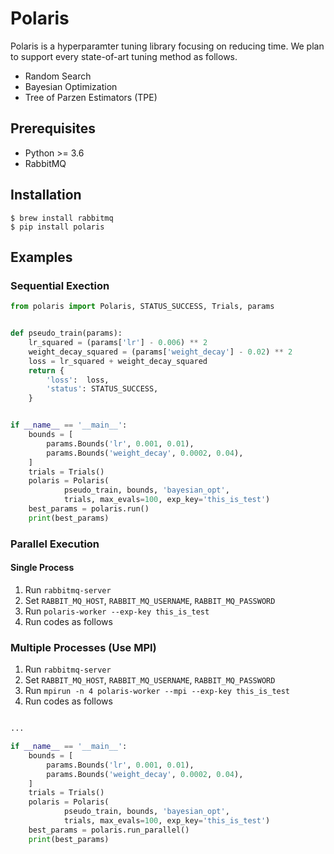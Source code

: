 # Polaris

Polaris is a hyperparamter tuning library focusing on reducing time.
We plan to support every state-of-art tuning method as follows.

-  Random Search
-  Bayesian Optimization
-  Tree of Parzen Estimators (TPE)

## Prerequisites
- Python >= 3.6
- RabbitMQ

## Installation

```shell
$ brew install rabbitmq
$ pip install polaris
```

## Examples

### Sequential Exection

```python
from polaris import Polaris, STATUS_SUCCESS, Trials, params


def pseudo_train(params):
    lr_squared = (params['lr'] - 0.006) ** 2
    weight_decay_squared = (params['weight_decay'] - 0.02) ** 2
    loss = lr_squared + weight_decay_squared
    return {
        'loss':  loss,
        'status': STATUS_SUCCESS,
    }


if __name__ == '__main__':
    bounds = [
        params.Bounds('lr', 0.001, 0.01),
        params.Bounds('weight_decay', 0.0002, 0.04),
    ]
    trials = Trials()
    polaris = Polaris(
            pseudo_train, bounds, 'bayesian_opt',
            trials, max_evals=100, exp_key='this_is_test')
    best_params = polaris.run()
    print(best_params)
```

### Parallel Execution

#### Single Process

1. Run `rabbitmq-server`
1. Set `RABBIT_MQ_HOST`, `RABBIT_MQ_USERNAME`, `RABBIT_MQ_PASSWORD`
1. Run `polaris-worker --exp-key this_is_test`
1. Run codes as follows

### Multiple Processes (Use MPI)

1. Run `rabbitmq-server`
1. Set `RABBIT_MQ_HOST`, `RABBIT_MQ_USERNAME`, `RABBIT_MQ_PASSWORD`
1. Run `mpirun -n 4 polaris-worker --mpi --exp-key this_is_test`
1. Run codes as follows


```python

...

if __name__ == '__main__':
    bounds = [
        params.Bounds('lr', 0.001, 0.01),
        params.Bounds('weight_decay', 0.0002, 0.04),
    ]
    trials = Trials()
    polaris = Polaris(
            pseudo_train, bounds, 'bayesian_opt',
            trials, max_evals=100, exp_key='this_is_test')
    best_params = polaris.run_parallel()
    print(best_params)
```
